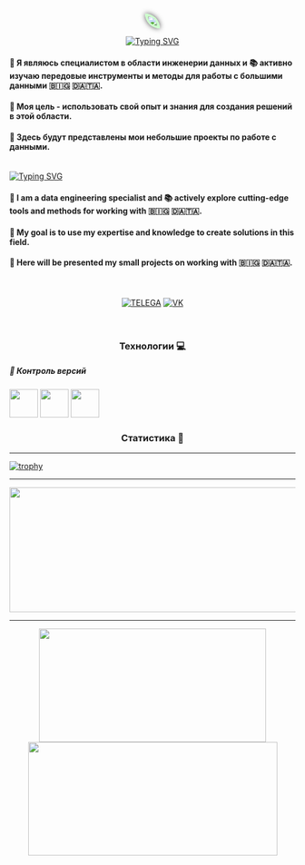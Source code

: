 <div align="center">

<img src="https://t3.ftcdn.net/jpg/03/45/31/28/360_F_345312834_y1esquNNNnxZumL9UwVTnzg7qpeb95Dx.jpg" height="auto" style="border-radius: 0 500px; border: 5px #cfc solid; box-shadow: 0 0 10px #444;"></br>

[![Typing SVG](https://readme-typing-svg.herokuapp.com?color=%FFFFFF&lines=Всем+привет👋+My+Data+Engineering🔋)](https://git.io/typing-svg)

</div>


#### 🚩 Я являюсь специалистом в области инженерии данных и 📚 активно изучаю передовые инструменты и методы для работы с большими данными 🇧🇮🇬 🇩🇦🇹🇦. 
#### 🎯 Моя цель - использовать свой опыт и знания для создания решений в этой области. 
#### 💾 Здесь будут представлены мои небольшие проекты по работе с данными. <br><br>

[![Typing SVG](https://readme-typing-svg.herokuapp.com?color=%FFFFFF&lines=📖+CLICK+MY+PROJECT+📖)](https://github.com/DmitryTyurin/data-engineering-public)

#### 🚩 I am a data engineering specialist and 📚 actively explore cutting-edge tools and methods for working with 🇧🇮🇬 🇩🇦🇹🇦. 
#### 🎯 My goal is to use my expertise and knowledge to create solutions in this field. 
#### 💾 Here will be presented my small projects on working with 🇧🇮🇬 🇩🇦🇹🇦. <br><br><br>



<div align="center">

[![TELEGA](https://img.icons8.com/?size=100&id=63306&format=png&color=000000)](https://t.me/DmitryTyurin)
[![VK](https://img.icons8.com/?size=100&id=oa4chNZ4S5fa&format=png&color=000000)](https://vk.com/dmitrityurin)
<br>
<br>
<br>

</div>


<div align="center">

### Технологии 💻

</div>

##### 🧰 Контроль версий
<img height="50" src="https://user-images.githubusercontent.com/25181517/192108372-f71d70ac-7ae6-4c0d-8395-51d8870c2ef0.png"></a>
<img height="50" src="https://user-images.githubusercontent.com/25181517/192108374-8da61ba1-99ec-41d7-80b8-fb2f7c0a4948.png"></a>
<img height="50" src="https://user-images.githubusercontent.com/25181517/192108376-c675d39b-90f6-4073-bde6-5a9291644657.png"></a>

<div align="center">

### Статистика 🎢

</div>




---

[![trophy](https://github-profile-trophy.vercel.app/?username=DmitryTyurin&title=Stars,Followers,Commits,Repositories,MultipleLang,PullRequest&theme=onedark)](https://github.com/ryo-ma/github-profile-trophy)

---

<div id="header" align="center">

<img width="800" height="220" src="https://streak-stats.demolab.com?user=DmitryTyurin&theme=highcontrast&hide_border=true&border_radius=5&card_width=800">



---

<img width="400" height="200" src="https://github-readme-stats.vercel.app/api?username=DmitryTyurin&show_icons=true&theme=vision-friendly-dark">
<img width="439" height="200" src="https://github-readme-stats.vercel.app/api/top-langs/?username=DmitryTyurin&size_weight=0.0005&count_weight=0.3&layout=compact&theme=vision-friendly-dark">


</div>
 


<div id="header" align="center">
  <img src="https://komarev.com/ghpvc/?username=DmitryTyurin&style=for-the-badge&color=orange" alt=""/>
</div>




